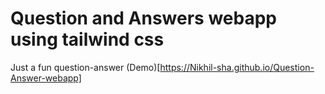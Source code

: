 # Question and Answers webapp using tailwind css
Just a fun question-answer
(Demo)[https://Nikhil-sha.github.io/Question-Answer-webapp]
